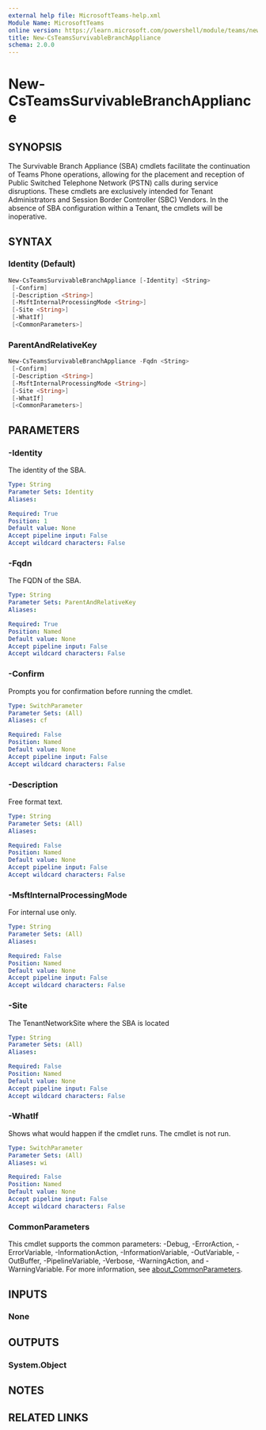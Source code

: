 ```yaml
---
external help file: MicrosoftTeams-help.xml
Module Name: MicrosoftTeams
online version: https://learn.microsoft.com/powershell/module/teams/new-csteamssurvivablebranchappliance
title: New-CsTeamsSurvivableBranchAppliance
schema: 2.0.0
---
```


# New-CsTeamsSurvivableBranchAppliance

## SYNOPSIS

The Survivable Branch Appliance (SBA) cmdlets facilitate the continuation of Teams Phone operations, allowing for the placement and reception of Public Switched Telephone Network (PSTN) calls during service disruptions. These cmdlets are exclusively intended for Tenant Administrators and Session Border Controller (SBC) Vendors. In the absence of SBA configuration within a Tenant, the cmdlets will be inoperative.

## SYNTAX

### Identity (Default)

```powershell
New-CsTeamsSurvivableBranchAppliance [-Identity] <String>
 [-Confirm]
 [-Description <String>]
 [-MsftInternalProcessingMode <String>]
 [-Site <String>]
 [-WhatIf]
 [<CommonParameters>]
```

### ParentAndRelativeKey

```powershell
New-CsTeamsSurvivableBranchAppliance -Fqdn <String>
 [-Confirm]
 [-Description <String>]
 [-MsftInternalProcessingMode <String>]
 [-Site <String>]
 [-WhatIf]
 [<CommonParameters>]
```

## PARAMETERS

### -Identity

The identity of the SBA.

```yaml
Type: String
Parameter Sets: Identity
Aliases:

Required: True
Position: 1
Default value: None
Accept pipeline input: False
Accept wildcard characters: False
```

### -Fqdn

The FQDN of the SBA.

```yaml
Type: String
Parameter Sets: ParentAndRelativeKey
Aliases:

Required: True
Position: Named
Default value: None
Accept pipeline input: False
Accept wildcard characters: False
```

### -Confirm

Prompts you for confirmation before running the cmdlet.

```yaml
Type: SwitchParameter
Parameter Sets: (All)
Aliases: cf

Required: False
Position: Named
Default value: None
Accept pipeline input: False
Accept wildcard characters: False
```

### -Description

Free format text.

```yaml
Type: String
Parameter Sets: (All)
Aliases:

Required: False
Position: Named
Default value: None
Accept pipeline input: False
Accept wildcard characters: False
```

### -MsftInternalProcessingMode

For internal use only.

```yaml
Type: String
Parameter Sets: (All)
Aliases:

Required: False
Position: Named
Default value: None
Accept pipeline input: False
Accept wildcard characters: False
```

### -Site

The TenantNetworkSite where the SBA is located

```yaml
Type: String
Parameter Sets: (All)
Aliases:

Required: False
Position: Named
Default value: None
Accept pipeline input: False
Accept wildcard characters: False
```

### -WhatIf

Shows what would happen if the cmdlet runs.
The cmdlet is not run.

```yaml
Type: SwitchParameter
Parameter Sets: (All)
Aliases: wi

Required: False
Position: Named
Default value: None
Accept pipeline input: False
Accept wildcard characters: False
```

### CommonParameters

This cmdlet supports the common parameters: -Debug, -ErrorAction, -ErrorVariable, -InformationAction, -InformationVariable, -OutVariable, -OutBuffer, -PipelineVariable, -Verbose, -WarningAction, and -WarningVariable. For more information, see [about_CommonParameters](http://go.microsoft.com/fwlink/?LinkID=113216).

## INPUTS

### None

## OUTPUTS

### System.Object

## NOTES

## RELATED LINKS
